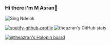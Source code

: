### Hi there i'm M Asran👋
![Sing Ndelok](https://komarev.com/ghpvc/?username=theazran&color=green)

[![spotify-github-profile](https://spotify-github-profile.vercel.app/api/view?uid=2ovrxia9jos4njv2ioednhcw0&cover_image=false&theme=default&show_offline=false&background_color=121212)](https://github.com/kittinan/spotify-github-profile)
![theazran's GitHub stats](https://github-readme-stats.vercel.app/api?username=anuraghazra&show_icons=true&theme=transparent)

[![@theazran's Holopin board](https://holopin.io/api/user/board?user=theazran)](https://holopin.io/@theazran)
<!--
**theazran/theazran** is a ✨ _special_ ✨ repository because its `README.md` (this file) appears on your GitHub profile.
